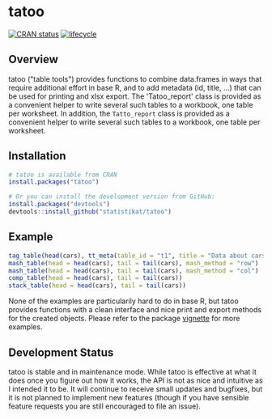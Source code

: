 # tatoo

[![CRAN status](http://www.r-pkg.org/badges/version/tatoo)](https://cran.r-project.org/package=tatoo)
[![lifecycle](https://img.shields.io/badge/lifecycle-stable-brightgreen.svg)](https://www.tidyverse.org/lifecycle/#stable)

## Overview

tatoo ("table tools") provides functions to combine data.frames in ways that 
require additional effort in base R, and to add metadata (id, title, ...) 
that can be used for printing and xlsx export. The 'Tatoo_report' class is 
provided as a convenient helper to write several such tables to a workbook, 
one table per worksheet. In addition, the `Tatto_report`
class is provided as a convenient helper to write several such tables to a 
workbook, one table per worksheet.
  
  
## Installation

``` r
# tatoo is available from CRAN
install.packages("tatoo")

# Or you can install the development version from GitHub:
install.packages("devtools")
devtools::install_github("statistikat/tatoo")
```

  
## Example

```R
tag_table(head(cars), tt_meta(table_id = "t1", title = "Data about cars"))
mash_table(head = head(cars), tail = tail(cars), mash_method = "row")
mash_table(head = head(cars), tail = tail(cars), mash_method = "col")
comp_table(head = head(cars), tail = tail(cars))
stack_table(head = head(cars), tail = tail(cars))
```

None of the examples are particularily hard to do in base R, but tatoo provides
functions with a clean interface and nice print and export methods for the 
created objects. Please refer to the package 
[vignette](http://rpubs.com/hoelk/261807) for more examples.



## Development Status

tatoo is stable and in maintenance mode. While tatoo is effective
at what it does once you figure out how it works, the API is not as nice and
intuitive as I intended it to be. It will continue to receive small updates and 
bugfixes, but it is not planned to implement new features (though if you have
sensible feature requests you are still encouraged to file an issue).
